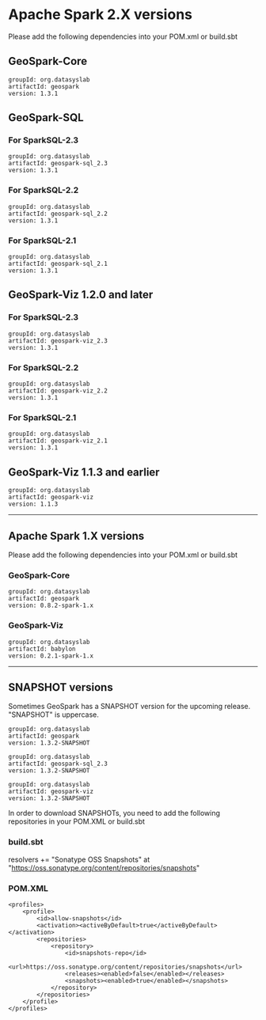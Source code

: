 # Apache Spark 2.X versions
Please add the following dependencies into your POM.xml or build.sbt
## GeoSpark-Core
```
groupId: org.datasyslab
artifactId: geospark
version: 1.3.1
```
## GeoSpark-SQL
### For SparkSQL-2.3
```
groupId: org.datasyslab
artifactId: geospark-sql_2.3
version: 1.3.1
```
### For SparkSQL-2.2
```
groupId: org.datasyslab
artifactId: geospark-sql_2.2
version: 1.3.1
```
### For SparkSQL-2.1
```
groupId: org.datasyslab
artifactId: geospark-sql_2.1
version: 1.3.1
```
## GeoSpark-Viz 1.2.0 and later
### For SparkSQL-2.3
```
groupId: org.datasyslab
artifactId: geospark-viz_2.3
version: 1.3.1
```
### For SparkSQL-2.2
```
groupId: org.datasyslab
artifactId: geospark-viz_2.2
version: 1.3.1
```
### For SparkSQL-2.1
```
groupId: org.datasyslab
artifactId: geospark-viz_2.1
version: 1.3.1
```

## GeoSpark-Viz 1.1.3 and earlier
```
groupId: org.datasyslab
artifactId: geospark-viz
version: 1.1.3
```

---

## Apache Spark 1.X versions
Please add the following dependencies into your POM.xml or build.sbt
### GeoSpark-Core
```
groupId: org.datasyslab
artifactId: geospark
version: 0.8.2-spark-1.x
```
### GeoSpark-Viz
```
groupId: org.datasyslab
artifactId: babylon
version: 0.2.1-spark-1.x
```

---
## SNAPSHOT versions
Sometimes GeoSpark has a SNAPSHOT version for the upcoming release. "SNAPSHOT" is uppercase.
```
groupId: org.datasyslab
artifactId: geospark
version: 1.3.2-SNAPSHOT
```

```
groupId: org.datasyslab
artifactId: geospark-sql_2.3
version: 1.3.2-SNAPSHOT
```

```
groupId: org.datasyslab
artifactId: geospark-viz
version: 1.3.2-SNAPSHOT
```

In order to download SNAPSHOTs, you need to add the following repositories in your POM.XML or build.sbt
### build.sbt
resolvers +=
  "Sonatype OSS Snapshots" at "https://oss.sonatype.org/content/repositories/snapshots"
### POM.XML
    <profiles>
        <profile>
            <id>allow-snapshots</id>
            <activation><activeByDefault>true</activeByDefault></activation>
            <repositories>
                <repository>
                    <id>snapshots-repo</id>
                    <url>https://oss.sonatype.org/content/repositories/snapshots</url>
                    <releases><enabled>false</enabled></releases>
                    <snapshots><enabled>true</enabled></snapshots>
                </repository>
            </repositories>
        </profile>
    </profiles>
